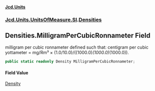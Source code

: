 #### [Jcd.Units](index.md 'index')
### [Jcd.Units.UnitsOfMeasure.SI](Jcd.Units.UnitsOfMeasure.SI.md 'Jcd.Units.UnitsOfMeasure.SI').[Densities](Densities.md 'Jcd.Units.UnitsOfMeasure.SI.Densities')

## Densities.MilligramPerCubicRonnameter Field

milligram per cubic ronnameter defined such that: centigram per cubic yottameter = mg/Rm³ × (1.0/10.0)/((1000.0)*(1000.0)*(1000.0)).

```csharp
public static readonly Density MilligramPerCubicRonnameter;
```

#### Field Value
[Density](Density.md 'Jcd.Units.UnitTypes.Density')